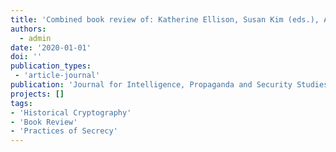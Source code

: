 ```yaml
---
title: 'Combined book review of: Katherine Ellison, Susan Kim (eds.), A Material History of Medieval and Early Modern Ciphers. Cryptography and the History of Literacy, Routledge: Oxford 2018. & Katherine Ellison, A Cultural History of Early Modern English Cryptography Manuals, Routledge: Oxford 2017.'
authors:
  - admin
date: '2020-01-01'
doi: ''
publication_types:
 - 'article-journal'
publication: 'Journal for Intelligence, Propaganda and Security Studies (JIPSS) 2019/2'
projects: []
tags:
- 'Historical Cryptography'
- 'Book Review'
- 'Practices of Secrecy'
---
```

